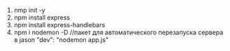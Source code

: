 1. nmp init -y
2. npm install express
3. npm install express-handlebars
4. npm i nodemon -D //пакет для автоматического перезапуска сервера в jason "dev": "nodemon app.js"
